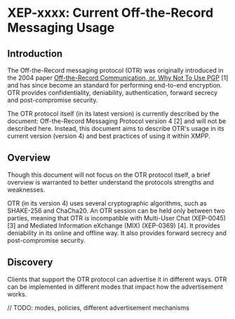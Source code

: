 # XEP-xxxx: Current Off-the-Record Messaging Usage

## Introduction

The Off-the-Record messaging protocol (OTR) was originally introduced in the
2004 paper [Off-the-Record Communication, or, Why Not To Use PGP](https://otr.cypherpunks.ca/otr-wpes.pdf) [1]
and has since become an standard for performing end-to-end encryption. OTR
provides confidentiality, deniability, authentication, forward secrecy and
post-compromise security.

The OTR protocol itself (in its latest version) is currently described by the
document: Off-the-Record Messaging Protocol version 4 [2] and will not be
described here. Instead, this document aims to describe OTR's usage in its
current version (version 4) and best practices of using it within XMPP.

## Overview

Though this document will not focus on the OTR protocol itself, a brief overview
is warranted to better understand the protocols strengths and weaknesses.

OTR (in its version 4) uses several cryptographic algorithms, such as SHAKE-256
and ChaCha20. An OTR session can be held only between two parties, meaning that
OTR is incompatible with Multi-User Chat (XEP-0045) [3] and Mediated Information
eXchange (MIX) (XEP-0369) [4]. It provides deniability in its online and offline
way. It also provides forward secrecy and post-compromise security.

## Discovery

Clients that support the OTR protocol can advertise it in different ways.
OTR can be implemented in different modes that impact how the advertisement
works.

// TODO: modes, policies, different advertisement mechanisms
